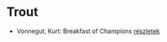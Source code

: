# Trout

- Vonnegut, Kurt: Breakfast of Champions [részletek](_details/Vonnegut%2C%20Kurt.md#id_1614)